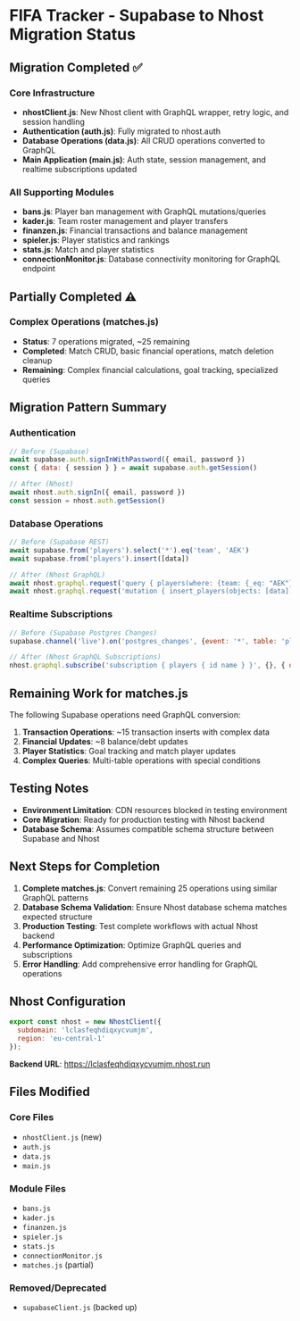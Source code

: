# FIFA Tracker - Supabase to Nhost Migration Status

## Migration Completed ✅

### Core Infrastructure
- **nhostClient.js**: New Nhost client with GraphQL wrapper, retry logic, and session handling
- **Authentication (auth.js)**: Fully migrated to nhost.auth
- **Database Operations (data.js)**: All CRUD operations converted to GraphQL
- **Main Application (main.js)**: Auth state, session management, and realtime subscriptions updated

### All Supporting Modules
- **bans.js**: Player ban management with GraphQL mutations/queries
- **kader.js**: Team roster management and player transfers  
- **finanzen.js**: Financial transactions and balance management
- **spieler.js**: Player statistics and rankings
- **stats.js**: Match and player statistics
- **connectionMonitor.js**: Database connectivity monitoring for GraphQL endpoint

## Partially Completed ⚠️

### Complex Operations (matches.js)
- **Status**: 7 operations migrated, ~25 remaining
- **Completed**: Match CRUD, basic financial operations, match deletion cleanup
- **Remaining**: Complex financial calculations, goal tracking, specialized queries

## Migration Pattern Summary

### Authentication
```javascript
// Before (Supabase)
await supabase.auth.signInWithPassword({ email, password })
const { data: { session } } = await supabase.auth.getSession()

// After (Nhost)  
await nhost.auth.signIn({ email, password })
const session = nhost.auth.getSession()
```

### Database Operations
```javascript
// Before (Supabase REST)
await supabase.from('players').select('*').eq('team', 'AEK')
await supabase.from('players').insert([data])

// After (Nhost GraphQL)
await nhost.graphql.request('query { players(where: {team: {_eq: "AEK"}}) { id name } }')
await nhost.graphql.request('mutation { insert_players(objects: [data]) { returning { id } } }')
```

### Realtime Subscriptions
```javascript
// Before (Supabase Postgres Changes)
supabase.channel('live').on('postgres_changes', {event: '*', table: 'players'}, callback)

// After (Nhost GraphQL Subscriptions)
nhost.graphql.subscribe('subscription { players { id name } }', {}, { onData: callback })
```

## Remaining Work for matches.js

The following Supabase operations need GraphQL conversion:
1. **Transaction Operations**: ~15 transaction inserts with complex data
2. **Financial Updates**: ~8 balance/debt updates 
3. **Player Statistics**: Goal tracking and match player updates
4. **Complex Queries**: Multi-table operations with special conditions

## Testing Notes

- **Environment Limitation**: CDN resources blocked in testing environment
- **Core Migration**: Ready for production testing with Nhost backend
- **Database Schema**: Assumes compatible schema structure between Supabase and Nhost

## Next Steps for Completion

1. **Complete matches.js**: Convert remaining 25 operations using similar GraphQL patterns
2. **Database Schema Validation**: Ensure Nhost database schema matches expected structure
3. **Production Testing**: Test complete workflows with actual Nhost backend
4. **Performance Optimization**: Optimize GraphQL queries and subscriptions
5. **Error Handling**: Add comprehensive error handling for GraphQL operations

## Nhost Configuration

```javascript
export const nhost = new NhostClient({
  subdomain: 'lclasfeqhdiqxycvumjm',
  region: 'eu-central-1'
});
```

**Backend URL**: https://lclasfeqhdiqxycvumjm.nhost.run

## Files Modified

### Core Files
- `nhostClient.js` (new)
- `auth.js` 
- `data.js`
- `main.js`

### Module Files  
- `bans.js`
- `kader.js` 
- `finanzen.js`
- `spieler.js`
- `stats.js`
- `connectionMonitor.js`
- `matches.js` (partial)

### Removed/Deprecated
- `supabaseClient.js` (backed up)